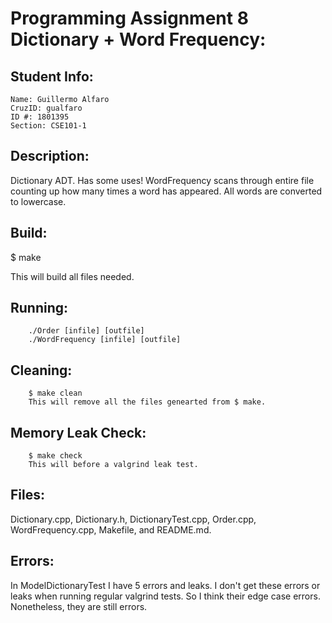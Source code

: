 # Programming Assignment 8 Dictionary + Word Frequency: 

## Student Info:
    Name: Guillermo Alfaro
    CruzID: gualfaro
    ID #: 1801395
    Section: CSE101-1

## Description:
 Dictionary ADT. Has some uses! WordFrequency scans through entire file counting up how many times a word has appeared. All words are converted to lowercase.

## Build:

$ make 

This will build all files needed.


## Running:

        ./Order [infile] [outfile]
        ./WordFrequency [infile] [outfile]

## Cleaning:

        $ make clean
        This will remove all the files genearted from $ make.

## Memory Leak Check:
        
        $ make check
        This will before a valgrind leak test.

## Files:

Dictionary.cpp, Dictionary.h, DictionaryTest.cpp, Order.cpp, WordFrequency.cpp, Makefile, and README.md.
        

## Errors:
In ModelDictionaryTest I have 5 errors and leaks. I don't get these errors or leaks when running regular valgrind tests. So I think their edge case errors. Nonetheless, they are still errors. 
